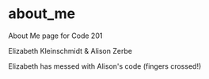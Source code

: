 # about_me
About Me page for Code 201

Elizabeth Kleinschmidt & Alison Zerbe

Elizabeth has messed with Alison's code
(fingers crossed!)

